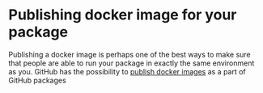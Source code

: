 # Publishing docker image for your package

Publishing a docker image is perhaps one of the best ways to make sure that people are able to run your package in exactly the same environment as you. GitHub has the possibility to [publish docker images](https://docs.github.com/en/actions/publishing-packages/publishing-docker-images) as a part of GitHub packages